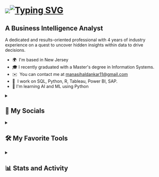 <img src="https://user-images.githubusercontent.com/18350557/176309783-0785949b-9127-417c-8b55-ab5a4333674e.gif"/>[![Typing SVG](https://readme-typing-svg.demolab.com?font=Fira+Code&pause=1000&color=FF428E&random=false&width=435&lines=Hello!+I'm+Manasi+Haldankar)](https://git.io/typing-svg)
====================================================================================================================================

A Business Intelligence Analyst
--------------------

A dedicated and results-oriented professional with 4 years of industry experience on a quest to uncover hidden insights within data to drive decisions.

* 🌍  I'm based in New Jersey
* 🎓  I recently graduated with a Master's degree in Information Systems.
* ✉️  You can contact me at [manasihaldankar11@gmail.com](mailto:manasihaldankar11@gmail.com)
* 🚀  I work on SQL, Python, R, Tableau, Power BI, SAP.
* 🧠  I'm learning AI and ML using Python

<details> 
  <summary><h2>👥 My Socials</h2></summary>
    <p align="left"> 
      <a href="https://www.github.com/ManasiHaldankar" target="_blank" rel="noreferrer"><img src="https://raw.githubusercontent.com/danielcranney/readme-generator/main/public/icons/socials/github.svg" width="32" height="32" /></a> 
      <a href="https://www.linkedin.com/in/manasi-haldankar/" target="_blank" rel="noreferrer"><img src="https://raw.githubusercontent.com/danielcranney/readme-generator/main/public/icons/socials/linkedin.svg" width="32" height="32" /></a>
      <a href="https://leetcode.com/mhaldank/" target="_blank" rel="noreferrer"><img src="https://raw.githubusercontent.com/jdneo/vscode-leetcode/master/resources/LeetCode.png" width="32" height="32" /></a>
    </p>
</details>

<details> 
  <summary><h2>🛠️ My Favorite Tools</h2></summary>
  <!-- Some badges are from https://github.com/Ileriayo/markdown-badges -->

  <h3>👨‍💻 Programming Languages</h3>

  <p>
      <a href="#"><img alt="Python" src="https://img.shields.io/badge/Python-14354C.svg?logo=python&logoColor=white"></a>
      <a href="#"><img alt="SQL" src="https://custom-icon-badges.demolab.com/badge/SQL-025E8C.svg?logo=database&logoColor=white"></a>
  </p>

  <h3>🧰 Frameworks and Libraries</h3>

  <p>
      <a href="#"><img alt="NumPy" src="https://img.shields.io/badge/Numpy-013243.svg?logo=numpy&logoColor=white"></a>
      <a href="#"><img alt="Pandas" src="https://img.shields.io/badge/Pandas-150458.svg?logo=pandas&logoColor=white"></a>
  </p>

  <h3>🗄️ Databases and Cloud Hosting</h3>

  <p>
      <a href="#"><img alt="PostgreSQL" src ="https://img.shields.io/badge/PostgreSQL-316192.svg?logo=postgresql&logoColor=white"></a>
  </p>

  <p>

      <a href="#"><img alt="Jupyter" src="https://img.shields.io/badge/Jupyter-F37626.svg?logo=Jupyter&logoColor=white"></a>
  </p>
  <br/>
  <p><b>Note:<b> Sorted alphabetically and doesn't reflect order of understanding or liking.</p>
</details>

<details> 
  <summary><h2>📊 Stats and Activity</h2></summary>

  <h3>🔥 Streak Stats</h3>

<b>My GitHub Stats</b>

<a href="http://www.github.com/ManasiHaldankar"><img src="https://github-readme-streak-stats.herokuapp.com/?user=ManasiHaldankar&stroke=ffffff&background=1c1917&ring=0891b2&fire=0891b2&currStreakNum=ffffff&currStreakLabel=0891b2&sideNums=ffffff&sideLabels=ffffff&dates=ffffff&hide_border=true" /></a>
</details>
